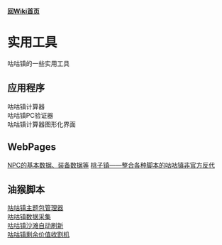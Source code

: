 [**回Wiki首页**](README.md)
# 实用工具
咕咕镇的一些实用工具

## 应用程序
咕咕镇计算器   
咕咕镇PC验证器   
咕咕镇计算器图形化界面   

## WebPages
[NPC的基本数据、装备数据等](https://hazukikaguya-my.sharepoint.com/:x:/g/personal/hazukikaguya_office_inari_site/EfbRJ5KtOspKjfnbAjkT_0EBS9YAcHEh68-6XLvtCL5PoA?e=RrBvBc)
[桃子镇——整合各种脚本的咕咕镇非官方反代](https://github.com/HazukiKaguya/GuguTownProxy)

## 油猴脚本
[咕咕镇主题包管理器](https://greasyfork.org/scripts/450204)   
[咕咕镇数据采集](https://greasyfork.org/scripts/445173)   
[咕咕镇沙滩自动刷新](https://greasyfork.org/scripts/397225)   
[咕咕镇剩余价值收割机](https://greasyfork.org/scripts/408937)
